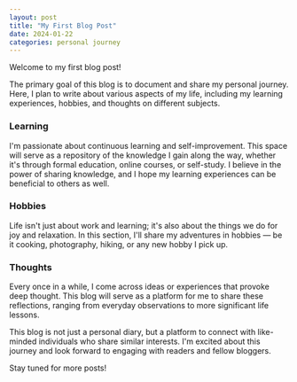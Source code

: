 ```yaml
---
layout: post
title: "My First Blog Post"
date: 2024-01-22
categories: personal journey
---
```


Welcome to my first blog post!

The primary goal of this blog is to document and share my personal journey. Here, I plan to write about various aspects of my life, including my learning experiences, hobbies, and thoughts on different subjects.

### Learning
I'm passionate about continuous learning and self-improvement. This space will serve as a repository of the knowledge I gain along the way, whether it's through formal education, online courses, or self-study. I believe in the power of sharing knowledge, and I hope my learning experiences can be beneficial to others as well.

### Hobbies
Life isn't just about work and learning; it's also about the things we do for joy and relaxation. In this section, I'll share my adventures in hobbies — be it cooking, photography, hiking, or any new hobby I pick up.

### Thoughts
Every once in a while, I come across ideas or experiences that provoke deep thought. This blog will serve as a platform for me to share these reflections, ranging from everyday observations to more significant life lessons.

This blog is not just a personal diary, but a platform to connect with like-minded individuals who share similar interests. I'm excited about this journey and look forward to engaging with readers and fellow bloggers.

Stay tuned for more posts!
